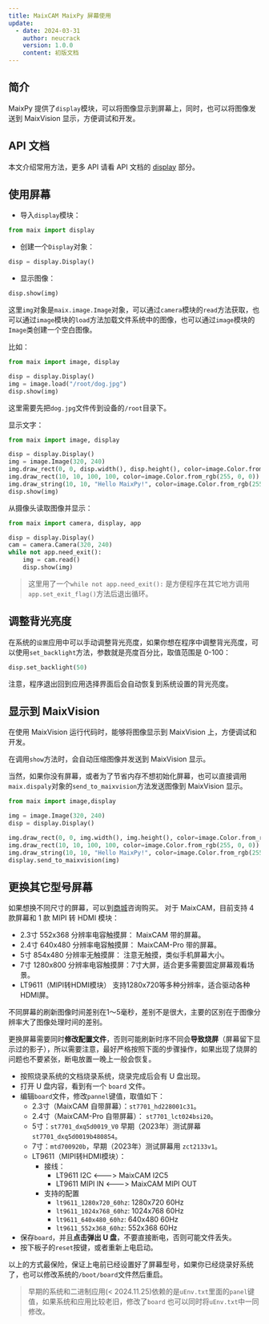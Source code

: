 ```yaml
---
title: MaixCAM MaixPy 屏幕使用
update:
  - date: 2024-03-31
    author: neucrack
    version: 1.0.0
    content: 初版文档
---
```



## 简介

MaixPy 提供了`display`模块，可以将图像显示到屏幕上，同时，也可以将图像发送到 MaixVision 显示，方便调试和开发。

## API 文档

本文介绍常用方法，更多 API 请看 API 文档的 [display](/api/maix/display.html) 部分。


## 使用屏幕

* 导入`display`模块：
```python
from maix import display
```

* 创建一个`Display`对象：
```python
disp = display.Display()
```

* 显示图像：
```python
disp.show(img)
```

这里`img`对象是`maix.image.Image`对象，可以通过`camera`模块的`read`方法获取，也可以通过`image`模块的`load`方法加载文件系统中的图像，也可以通过`image`模块的`Image`类创建一个空白图像。

比如：
```python
from maix import image, display

disp = display.Display()
img = image.load("/root/dog.jpg")
disp.show(img)
```
这里需要先把`dog.jpg`文件传到设备的`/root`目录下。


显示文字：
```python
from maix import image, display

disp = display.Display()
img = image.Image(320, 240)
img.draw_rect(0, 0, disp.width(), disp.height(), color=image.Color.from_rgb(255, 0, 0), thickness=-1)
img.draw_rect(10, 10, 100, 100, color=image.Color.from_rgb(255, 0, 0))
img.draw_string(10, 10, "Hello MaixPy!", color=image.Color.from_rgb(255, 255, 255))
disp.show(img)
```

从摄像头读取图像并显示：
```python
from maix import camera, display, app

disp = display.Display()
cam = camera.Camera(320, 240)
while not app.need_exit():
    img = cam.read()
    disp.show(img)
```

> 这里用了一个`while not app.need_exit():` 是方便程序在其它地方调用`app.set_exit_flag()`方法后退出循环。

## 调整背光亮度

在系统的`设置`应用中可以手动调整背光亮度，如果你想在程序中调整背光亮度，可以使用`set_backlight`方法，参数就是亮度百分比，取值范围是 0-100：
```python
disp.set_backlight(50)
```

注意，程序退出回到应用选择界面后会自动恢复到系统设置的背光亮度。


## 显示到 MaixVision

在使用 MaixVision 运行代码时，能够将图像显示到 MaixVision 上，方便调试和开发。

在调用`show`方法时，会自动压缩图像并发送到 MaixVision 显示。

当然，如果你没有屏幕，或者为了节省内存不想初始化屏幕，也可以直接调用`maix.dispaly`对象的`send_to_maixvision`方法发送图像到 MaixVision 显示。
```python
from maix import image,display

img = image.Image(320, 240)
disp = display.Display()

img.draw_rect(0, 0, img.width(), img.height(), color=image.Color.from_rgb(255, 0, 0), thickness=-1)
img.draw_rect(10, 10, 100, 100, color=image.Color.from_rgb(255, 0, 0))
img.draw_string(10, 10, "Hello MaixPy!", color=image.Color.from_rgb(255, 255, 255))
display.send_to_maixvision(img)
```

## 更换其它型号屏幕

如果想换不同尺寸的屏幕，可以到[商城](https://wiki.sipeed.com/store)咨询购买。
对于 MaixCAM，目前支持 4 款屏幕和 1 款 MIPI 转 HDMI 模块：
* 2.3寸 552x368 分辨率电容触摸屏： MaixCAM 带的屏幕。
* 2.4寸 640x480 分辨率电容触摸屏： MaixCAM-Pro 带的屏幕。
* 5寸 854x480 分辨率无触摸屏： 注意无触摸，类似手机屏幕大小。
* 7寸 1280x800 分辨率电容触摸屏：7寸大屏，适合更多需要固定屏幕观看场景。
* LT9611（MIPI转HDMI模块） 支持1280x720等多种分辨率，适合驱动各种HDMI屏。

不同屏幕的刷新图像时间差别在1～5毫秒，差别不是很大，主要的区别在于图像分辨率大了图像处理时间的差别。

更换屏幕需要同时**修改配置文件**，否则可能刷新时序不同会**导致烧屏**（屏幕留下显示过的影子），所以需要注意，最好严格按照下面的步骤操作，如果出现了烧屏的问题也不要紧张，断电放置一晚上一般会恢复。

* 按照烧录系统的文档烧录系统，烧录完成后会有 U 盘出现。
* 打开 U 盘内容，看到有一个 `board` 文件。
* 编辑`board`文件，修改`pannel`键值，取值如下：
  * 2.3寸（MaixCAM 自带屏幕）：`st7701_hd228001c31`。
  * 2.4寸（MaixCAM-Pro 自带屏幕）： `st7701_lct024bsi20`。
  * 5寸：`st7701_dxq5d0019_V0`  早期（2023年）测试屏幕`st7701_dxq5d0019b480854`。
  * 7寸：`mtd700920b`，早期（2023年）测试屏幕用 `zct2133v1`。
  * LT9611（MIPI转HDMI模块）：
    * 接线：
      * LT9611 I2C <---> MaixCAM I2C5
      * LT9611 MIPI IN <---> MaixCAM MIPI OUT
    * 支持的配置
      * `lt9611_1280x720_60hz`: 1280x720 60Hz
      * `lt9611_1024x768_60hz`: 1024x768 60Hz
      * `lt9611_640x480_60hz`:  640x480  60Hz
      * `lt9611_552x368_60hz`:  552x368  60Hz
* 保存`board`，并且**点击弹出 U 盘**，不要直接断电，否则可能文件丢失。
* 按下板子的`reset`按键，或者重新上电启动。


以上的方式最保险，保证上电前已经设置好了屏幕型号，如果你已经烧录好系统了，也可以修改系统的`/boot/board`文件然后重启。
> 早期的系统和二进制应用(< 2024.11.25)依赖的是`uEnv.txt`里面的`panel`键值，如果系统和应用比较老旧，修改了`board` 也可以同时将`uEnv.txt`中一同修改。
